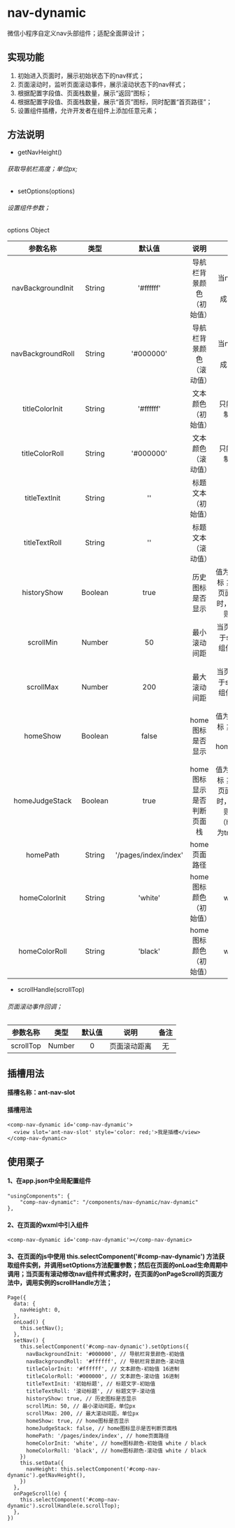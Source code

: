 # nav-dynamic
微信小程序自定义nav头部组件；适配全面屏设计；

## 实现功能
1. 初始进入页面时，展示初始状态下的nav样式；
2. 页面滚动时，监听页面滚动事件，展示滚动状态下的nav样式；
3. 根据配置字段值、页面栈数量，展示“返回”图标；
4. 根据配置字段值、页面栈数量，展示“首页”图标，同时配置“首页路径”；
5. 设置组件插槽，允许开发者在组件上添加任意元素；

## 方法说明
* getNavHeight()
###### 获取导航栏高度；单位px;

* setOptions(options)
###### 设置组件参数；
options Object

| 参数名称 | 类型 | 默认值 | 说明 | 备注 |
| :----: | :----: | :----: | :----: | :----: |
| navBackgroundInit | String | '#ffffff' | 导航栏背景颜色（初始值） | 当nav要设置透明时，可设置成'transparent' |
| navBackgroundRoll | String | '#000000' | 导航栏背景颜色（滚动值） | 当nav要设置透明时，可设置成'transparent' |
| titleColorInit | String | '#ffffff' | 文本颜色（初始值） | 只能设置成16进制，不可简写 |
| titleColorRoll | String | '#000000' | 文本颜色（滚动值） | 只能设置成16进制，不可简写 |
| titleTextInit | String | '' | 标题文本（初始值） | 无 |
| titleTextRoll | String | '' | 标题文本（滚动值） | 无 |
| historyShow | Boolean | true | 历史图标是否显示 | 值为false，隐藏图标；值为true，当页面栈数量小于2时，隐藏图标，否则，显示图标 |
| scrollMin | Number | 50 | 最小滚动间距 | 当页面滚动距离小于scrollMin时；组件的opacity值为0 |
| scrollMax | Number | 200 | 最大滚动间距 | 当页面滚动距离大于scrollMax时；组件的opacity值为1 |
| homeShow | Boolean | false | home图标是否显示 | 值为false，隐藏图标；值为true，还要设置homeJudgeStack再行判断 |
| homeJudgeStack | Boolean | true | home图标显示是否判断页面栈 | 值为false，显示图标；值为true，当页面栈数量小于2时，显示图标，否则，隐藏图标（homeShow值为true才有意义） |
| homePath | String | '/pages/index/index' | home页面路径 | 无 |
| homeColorInit | String | 'white' | home图标颜色（初始值） | white / black |
| homeColorRoll | String | 'black' | home图标颜色（初始值） | white / black |

* scrollHandle(scrollTop)
###### 页面滚动事件回调；

| 参数名称 | 类型 | 默认值 | 说明 | 备注 |
| :----: | :----: | :----: | :----: | :----: |
| scrollTop | Number | 0 | 页面滚动距离 | 无 |

## 插槽用法
#### 插槽名称：ant-nav-slot
#### 插槽用法
```
<comp-nav-dynamic id='comp-nav-dynamic'>
  <view slot='ant-nav-slot' style='color: red;'>我是插槽</view>
</comp-nav-dynamic>
```

## 使用栗子
#### 1、在app.json中全局配置组件
```
"usingComponents": {
    "comp-nav-dynamic": "/components/nav-dynamic/nav-dynamic"
},
```
#### 2、在页面的wxml中引入组件
```
<comp-nav-dynamic id='comp-nav-dynamic'></comp-nav-dynamic>
```
#### 3、在页面的js中使用 this.selectComponent('#comp-nav-dynamic') 方法获取组件实例，并调用setOptions方法配置参数；然后在页面的onLoad生命周期中调用；当页面有滚动修改nav组件样式需求时，在页面的onPageScroll的页面方法中，调用实例的scrollHandle方法；
```
Page({
  data: {
    navHeight: 0,
  },
  onLoad() {
    this.setNav();
  },
  setNav() {
    this.selectComponent('#comp-nav-dynamic').setOptions({
      navBackgroundInit: '#000000', // 导航栏背景颜色-初始值
      navBackgroundRoll: '#ffffff', // 导航栏背景颜色-滚动值
      titleColorInit: '#ffffff', // 文本颜色-初始值 16进制
      titleColorRoll: '#000000', // 文本颜色-滚动值 16进制
      titleTextInit: '初始标题', // 标题文字-初始值
      titleTextRoll: '滚动标题', // 标题文字-滚动值
      historyShow: true, // 历史图标是否显示
      scrollMin: 50, // 最小滚动间距，单位px
      scrollMax: 200, // 最大滚动间距，单位px
      homeShow: true, // home图标是否显示
      homeJudgeStack: false, // home图标显示是否判断页面栈
      homePath: '/pages/index/index', // home页面路径
      homeColorInit: 'white', // home图标颜色-初始值 white / black
      homeColorRoll: 'black', // home图标颜色-滚动值 white / black
    })
    this.setData({
      navHeight: this.selectComponent('#comp-nav-dynamic').getNavHeight(),
    })
  },
  onPageScroll(e) {
    this.selectComponent('#comp-nav-dynamic').scrollHandle(e.scrollTop);
  },
})
```